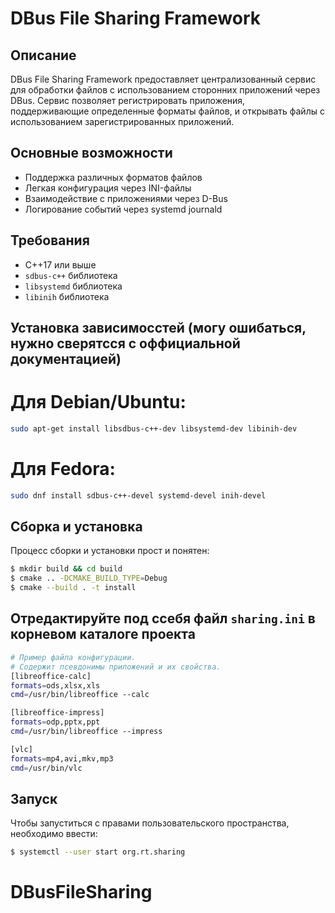 # DBus File Sharing Framework

## Описание

DBus File Sharing Framework предоставляет централизованный сервис для обработки файлов с использованием сторонних приложений через DBus. Сервис позволяет регистрировать приложения, поддерживающие определенные форматы файлов, и открывать файлы с использованием зарегистрированных приложений.

## Основные возможности

- Поддержка различных форматов файлов
- Легкая конфигурация через INI-файлы
- Взаимодействие с приложениями через D-Bus
- Логирование событий через systemd journald


## Требования

- C++17 или выше
- `sdbus-c++` библиотека
- `libsystemd` библиотека
- `libinih` библиотека


## Установка зависимосстей (могу ошибаться, нужно сверятсся с оффициальной документацией)
# Для Debian/Ubuntu:
```bash
sudo apt-get install libsdbus-c++-dev libsystemd-dev libinih-dev
```
# Для Fedora:
```bash
sudo dnf install sdbus-c++-devel systemd-devel inih-devel
```


## Сборка и установка

Процесс сборки и установки прост и понятен:
```bash
$ mkdir build && cd build
$ cmake .. -DCMAKE_BUILD_TYPE=Debug
$ cmake --build . -t install
```
## Отредактируйте под ссебя файл ```sharing.ini``` в корневом каталоге проекта
```bash
# Пример файла конфигурации.
# Содержит псевдонимы приложений и их свойства.
[libreoffice-calc]
formats=ods,xlsx,xls
cmd=/usr/bin/libreoffice --calc

[libreoffice-impress]
formats=odp,pptx,ppt
cmd=/usr/bin/libreoffice --impress

[vlc]
formats=mp4,avi,mkv,mp3
cmd=/usr/bin/vlc
```

## Запуск
Чтобы запуститься с правами пользовательского пространства, необходимо ввести:
```bash
$ systemctl --user start org.rt.sharing
```
# DBusFileSharing

